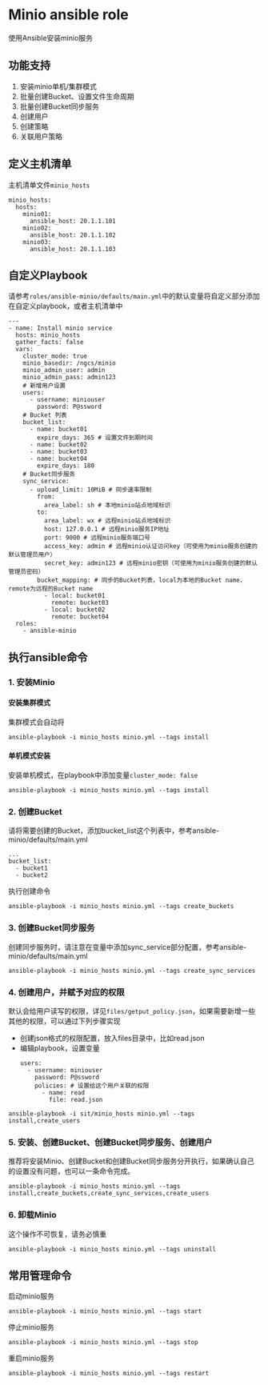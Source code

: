 # Minio ansible role
使用Ansible安装minio服务
## 功能支持
1. 安装minio单机/集群模式
2. 批量创建Bucket、设置文件生命周期
3. 批量创建Bucket同步服务
4. 创建用户
5. 创建策略
6. 关联用户策略

## 定义主机清单
主机清单文件`minio_hosts`
```
minio_hosts:
  hosts:
    minio01:
      ansible_host: 20.1.1.101
    minio02:
      ansible_host: 20.1.1.102
    minio03:
      ansible_host: 20.1.1.103
```
## 自定义Playbook
请参考`roles/ansible-minio/defaults/main.yml`中的默认变量将自定义部分添加在自定义playbook，或者主机清单中
```
---
- name: Install minio service
  hosts: minio_hosts
  gather_facts: false
  vars:
    cluster_mode: true
    minio_basedir: /ngcs/minio
    minio_admin_user: admin
    minio_admin_pass: admin123
    # 新增用户设置
    users:
      - username: miniouser
        password: P@ssword
    # Bucket 列表
    bucket_list:
      - name: bucket01
        expire_days: 365 # 设置文件到期时间
      - name: bucket02
      - name: bucket03
      - name: bucket04
        expire_days: 180
    # Bucket同步服务
    sync_service:
      - upload_limit: 10MiB # 同步速率限制
        from:
          area_label: sh # 本地minio站点地域标识
        to:
          area_label: wx # 远程minio站点地域标识
          host: 127.0.0.1 # 远程minio服务IP地址
          port: 9000 # 远程minio服务端口号
          access_key: admin # 远程minio认证访问key（可使用为minio服务创建的默认管理员用户）
          secret_key: admin123 # 远程minio密钥（可使用为minio服务创建的默认管理员密码）
        bucket_mapping: # 同步的Bucket列表，local为本地的Bucket name，remote为远程的Bucket name
          - local: bucket01
            remote: bucket03
          - local: bucket02
            remote: bucket04
  roles:
    - ansible-minio
```
## 执行ansible命令
### 1. 安装Minio
#### 安装集群模式
集群模式会自动将
```
ansible-playbook -i minio_hosts minio.yml --tags install
```
#### 单机模式安装
安装单机模式，在playbook中添加变量`cluster_mode: false`
```
ansible-playbook -i minio_hosts minio.yml --tags install
```
### 2. 创建Bucket
请将需要创建的Bucket，添加bucket_list这个列表中，参考ansible-minio/defaults/main.yml
```
...
bucket_list:
  - bucket1
  - bucket2
```
执行创建命令
```
ansible-playbook -i minio_hosts minio.yml --tags create_buckets
```
### 3. 创建Bucket同步服务
创建同步服务时，请注意在变量中添加sync_service部分配置，参考ansible-minio/defaults/main.yml
```
ansible-playbook -i minio_hosts minio.yml --tags create_sync_services
```
### 4. 创建用户，并赋予对应的权限
默认会给用户读写的权限，详见`files/getput_policy.json`，如果需要新增一些其他的权限，可以通过下列步骤实现

- 创建json格式的权限配置，放入files目录中，比如read.json
- 编辑playbook，设置变量
  ```
  users:
    - username: miniouser
      password: P@ssword
      policies: # 设置给这个用户关联的权限
        - name: read
          file: read.json
  ```
```
ansible-playbook -i sit/minio_hosts minio.yml --tags install,create_users
```

### 5. 安装、创建Bucket、创建Bucket同步服务、创建用户
推荐将安装Minio、创建Bucket和创建Bucket同步服务分开执行，如果确认自己的设置没有问题，也可以一条命令完成。
```
ansible-playbook -i minio_hosts minio.yml --tags install,create_buckets,create_sync_services,create_users
```
### 6. 卸载Minio
这个操作不可恢复，请务必慎重
```
ansible-playbook -i minio_hosts minio.yml --tags uninstall
```
## 常用管理命令
启动minio服务
```
ansible-playbook -i minio_hosts minio.yml --tags start
```
停止minio服务
```
ansible-playbook -i minio_hosts minio.yml --tags stop
```
重启minio服务
```
ansible-playbook -i minio_hosts minio.yml --tags restart
```
